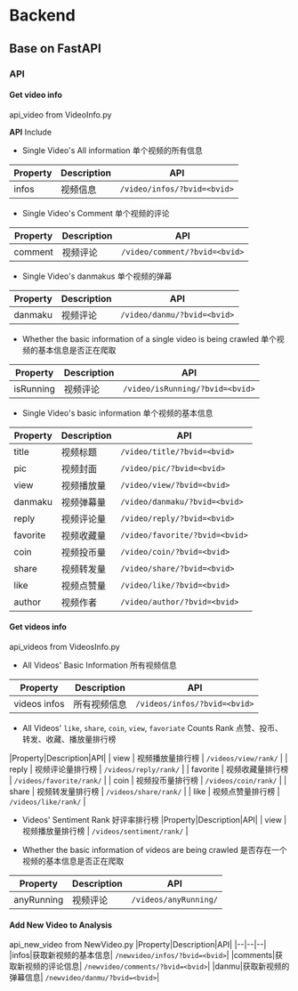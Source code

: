 # Backend

## Base on FastAPI

### API

#### Get video info

api_video from VideoInfo.py

**API** Include

- Single Video's All information 单个视频的所有信息

| Property  | Description   | API                                  |
|-----------|---------------|-------------------------------------|
| infos    | 视频信息     | `/video/infos/?bvid=<bvid>`           |

- Single Video's Comment 单个视频的评论

| Property  | Description   | API                                  |
|-----------|---------------|-------------------------------------|
| comment    | 视频评论      | `/video/comment/?bvid=<bvid>`           |

- Single Video's danmakus 单个视频的弹幕

| Property  | Description   | API                                  |
|-----------|---------------|-------------------------------------|
| danmaku   | 视频评论      | `/video/danmu/?bvid=<bvid>`           |

- Whether the basic information of a single video is being crawled  单个视频的基本信息是否正在爬取

| Property  | Description   | API                                  |
|-----------|---------------|-------------------------------------|
| isRunning  | 视频评论      | `/video/isRunning/?bvid=<bvid>`           |

- Single Video's basic information 单个视频的基本信息

| Property  | Description   | API                                  |
|-----------|---------------|-------------------------------------|
| title     | 视频标题      | `/video/title/?bvid=<bvid>`           |
| pic       | 视频封面      | `/video/pic/?bvid=<bvid>`             |
| view      | 视频播放量    | `/video/view/?bvid=<bvid>`            |
| danmaku   | 视频弹幕量    | `/video/danmaku/?bvid=<bvid>`         |
| reply     | 视频评论量    | `/video/reply/?bvid=<bvid>`           |
| favorite  | 视频收藏量    | `/video/favorite/?bvid=<bvid>`        |
| coin      | 视频投币量    | `/video/coin/?bvid=<bvid>`            |
| share     | 视频转发量    | `/video/share/?bvid=<bvid>`           |
| like      | 视频点赞量    | `/video/like/?bvid=<bvid>`            |
| author    | 视频作者      | `/video/author/?bvid=<bvid>`         |

#### Get videos info

api_videos from VideosInfo.py

- All Videos' Basic Information 所有视频信息

| Property  | Description   | API                                  |
|-----------|---------------|-------------------------------------|
| videos infos |  所有视频信息     | `/videos/infos/?bvid=<bvid>`           |

- All Videos' `like`, `share`, `coin`, `view`, `favoriate` Counts Rank 点赞、投币、转发、收藏、播放量排行榜

|Property|Description|API|
| view      | 视频播放量排行榜  | `/videos/view/rank/`            |
| reply     | 视频评论量排行榜   | `/videos/reply/rank/`           |
| favorite  | 视频收藏量排行榜   | `/videos/favorite/rank/`        |
| coin      | 视频投币量排行榜   | `/videos/coin/rank/`            |
| share     | 视频转发量排行榜   | `/videos/share/rank/`           |
| like      | 视频点赞量排行榜   | `/videos/like/rank/`            |

- Videos' Sentiment Rank 好评率排行榜
|Property|Description|API|
| view      | 视频播放量排行榜  | `/videos/sentiment/rank/`            |

- Whether the basic information of videos are being crawled  是否存在一个视频的基本信息是否正在爬取

| Property  | Description   | API                                  |
|-----------|---------------|-------------------------------------|
| anyRunning  | 视频评论      | `/videos/anyRunning/`|

#### Add New Video to Analysis

api_new_video from NewVideo.py
|Property|Description|API|
|--|--|--|
|infos|获取新视频的基本信息| `/newvideo/infos/?bvid=<bvid>`|
|comments|获取新视频的评论信息| `/newvideo/comments/?bvid=<bvid>`|
|danmu|获取新视频的弹幕信息| `/newvideo/danmu/?bvid=<bvid>`|
